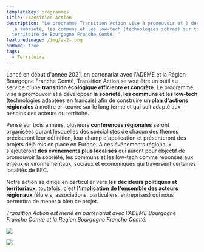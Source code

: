 ```yaml
---
templateKey: programmes
title: Transition Action
description: "Le programme Transition Action vise à promouvoir et à développer
  la sobriété, les communs et les low-tech (technologies sobres) sur tout le
  territoire de Bourgogne Franche Comté. "
featuredimage: /img/a-2-.png
onHome: true
tags:
  - Territoire
---
```

Lancé en début d'année 2021, en partenariat avec l'ADEME et la Région Bourgogne Franche Comté, Transition Action se veut être un outil au service d'une **transition écologique efficiente et concrète**. Le programme vise à promouvoir et à développer **la sobriété, les communs et les low-tech** (technologies adaptées en français) afin de construire **un plan d'actions régionales** à mettre en œuvre sur le long terme et qui soit adapté aux besoins des acteurs du territoire. 

Pensé sur trois années, plusieurs **conférences régionales** seront organisées durant lesquelles des spécialistes de chacun des thèmes préciseront leur définition, leur champ d'application et présenteront des projets déjà mis en place en Europe. A ces événements régionaux s'ajouteront **des événements plus localisés** qui auront pour objectif de promouvoir la sobriété, les communs et les low-tech comme réponses aux enjeux environnementaux, sociaux et économiques qui traversent certaines localités de BFC. 

Notre action se dirige en particulier vers **les** **décideurs politiques et territoriaux**, toutefois, c'est **l'implication de l'ensemble des acteurs régionaux** (élu.e.s, associations, particuliers, entreprises) qui nous permettra de mener à bien ce projet. 





*Transition Action est mené en partenariat avec l'ADEME Bourgogne Franche Comté et la Région Bourgogne Franche Comté.*

![](/img/ademe-sans-endossement_rvb.jpg?nf_resize=fit&w=100#img-center)

![](/img/regbfc-logo-noir.jpg?nf_resize=fit&w=100#img-center)